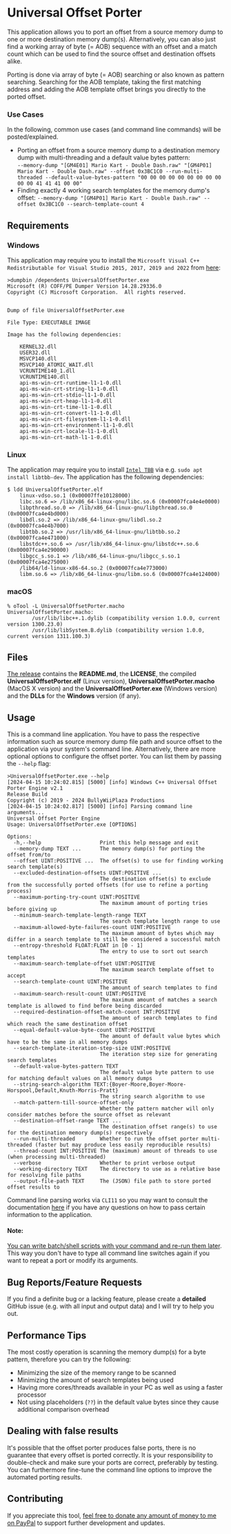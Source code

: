# Universal Offset Porter

This application allows you to port an offset from a source memory dump to one or more destination memory dump(s). Alternatively, you can also just find a working array of byte (= AOB) sequence with an offset and a match count which can be used to find the source offset and destination offsets alike.

Porting is done via array of byte (= AOB) searching or also known as pattern searching. Searching for the AOB template, taking the first matching address and adding the AOB template offset brings you directly to the ported offset.

### Use Cases
In the following, common use cases (and command line commands) will be posted/explained.

* Porting an offset from a source memory dump to a destination memory dump with multi-threading and a default value bytes pattern:  
`--memory-dump "[GM4E01] Mario Kart - Double Dash.raw" "[GM4P01] Mario Kart - Double Dash.raw" --offset 0x3BC1C0 --run-multi-threaded --default-value-bytes-pattern "00 00 00 00 00 00 00 00 00 00 00 41 41 41 00 00"`
* Finding exactly 4 working search templates for the memory dump's offset:
`--memory-dump "[GM4P01] Mario Kart - Double Dash.raw" --offset 0x3BC1C0 --search-template-count 4`

## Requirements

### Windows

This application may require you to install the `Microsoft Visual C++ Redistributable for Visual Studio 2015, 2017, 2019 and 2022` from [here](https://support.microsoft.com/en-us/topic/the-latest-supported-visual-c-downloads-2647da03-1eea-4433-9aff-95f26a218cc0):

```
>dumpbin /dependents UniversalOffsetPorter.exe
Microsoft (R) COFF/PE Dumper Version 14.28.29336.0
Copyright (C) Microsoft Corporation.  All rights reserved.


Dump of file UniversalOffsetPorter.exe

File Type: EXECUTABLE IMAGE

Image has the following dependencies:

    KERNEL32.dll
    USER32.dll
    MSVCP140.dll
    MSVCP140_ATOMIC_WAIT.dll
    VCRUNTIME140_1.dll
    VCRUNTIME140.dll
    api-ms-win-crt-runtime-l1-1-0.dll
    api-ms-win-crt-string-l1-1-0.dll
    api-ms-win-crt-stdio-l1-1-0.dll
    api-ms-win-crt-heap-l1-1-0.dll
    api-ms-win-crt-time-l1-1-0.dll
    api-ms-win-crt-convert-l1-1-0.dll
    api-ms-win-crt-filesystem-l1-1-0.dll
    api-ms-win-crt-environment-l1-1-0.dll
    api-ms-win-crt-locale-l1-1-0.dll
    api-ms-win-crt-math-l1-1-0.dll
```

### Linux

The application may require you to install [`Intel TBB`](https://software.intel.com/content/www/us/en/develop/tools/oneapi/components/onetbb.html) via e.g. `sudo apt install libtbb-dev`. The application has the following dependencies:

```
$ ldd UniversalOffsetPorter.elf
    linux-vdso.so.1 (0x00007ffe10128000)
    libc.so.6 => /lib/x86_64-linux-gnu/libc.so.6 (0x00007fca4e4e0000)
    libpthread.so.0 => /lib/x86_64-linux-gnu/libpthread.so.0 (0x00007fca4e4bd000)
    libdl.so.2 => /lib/x86_64-linux-gnu/libdl.so.2 (0x00007fca4e4b7000)
    libtbb.so.2 => /usr/lib/x86_64-linux-gnu/libtbb.so.2 (0x00007fca4e471000)
    libstdc++.so.6 => /usr/lib/x86_64-linux-gnu/libstdc++.so.6 (0x00007fca4e290000)
    libgcc_s.so.1 => /lib/x86_64-linux-gnu/libgcc_s.so.1 (0x00007fca4e275000)
    /lib64/ld-linux-x86-64.so.2 (0x00007fca4e773000)
    libm.so.6 => /lib/x86_64-linux-gnu/libm.so.6 (0x00007fca4e124000)
```

### macOS

```
% oTool -L UniversalOffsetPorter.macho
UniversalOffsetPorter.macho:
        /usr/lib/libc++.1.dylib (compatibility version 1.0.0, current version 1300.23.0)
        /usr/lib/libSystem.B.dylib (compatibility version 1.0.0, current version 1311.100.3)
```

## Files

[The release](https://github.com/BullyWiiPlaza/Universal-Offset-Porter-Engine/releases) contains the **README.md**, the **LICENSE**, the compiled **UniversalOffsetPorter.elf** (Linux version), **UniversalOffsetPorter.macho** (MacOS X version) and the **UniversalOffsetPorter.exe** (Windows version) and the **DLLs** for the **Windows** version (if any).

## Usage

This is a command line application. You have to pass the respective information such as source memory dump file path and source offset to the application via your system's command line. Alternatively, there are more optional options to configure the offset porter. You can list them by passing the `--help` flag:

```
>UniversalOffsetPorter.exe --help
[2024-04-15 10:24:02.815] [5000] [info] Windows C++ Universal Offset Porter Engine v2.1
Release Build
Copyright (c) 2019 - 2024 BullyWiiPlaza Productions
[2024-04-15 10:24:02.817] [5000] [info] Parsing command line arguments...
Universal Offset Porter Engine
Usage: UniversalOffsetPorter.exe [OPTIONS]

Options:
  -h,--help                   Print this help message and exit
  --memory-dump TEXT ...      The memory dump(s) for porting the offset from/to
  --offset UINT:POSITIVE ...  The offset(s) to use for finding working search template(s)
  --excluded-destination-offsets UINT:POSITIVE ...
                              The destination offset(s) to exclude from the successfully ported offsets (for use to refine a porting process)
  --maximum-porting-try-count UINT:POSITIVE
                              The maximum amount of porting tries before giving up
  --minimum-search-template-length-range TEXT
                              The search template length range to use
  --maximum-allowed-byte-failures-count UINT:POSITIVE
                              The maximum amount of bytes which may differ in a search template to still be considered a successful match
  --entropy-threshold FLOAT:FLOAT in [0 - 1]
                              The entry to use to sort out search templates
  --maximum-search-template-offset UINT:POSITIVE
                              The maximum search template offset to accept
  --search-template-count UINT:POSITIVE
                              The amount of search templates to find
  --maximum-search-result-count UINT:POSITIVE
                              The maximum amount of matches a search template is allowed to find before being discarded
  --required-destination-offset-match-count INT:POSITIVE
                              The amount of search templates to find which reach the same destination offset
  --equal-default-value-byte-count UINT:POSITIVE
                              The amount of default value bytes which have to be the same in all memory dumps
  --search-template-iteration-step-size UINT:POSITIVE
                              The iteration step size for generating search templates
  --default-value-bytes-pattern TEXT
                              The default value byte pattern to use for matching default values on all memory dumps
  --string-search-algorithm TEXT:{Boyer-Moore,Boyer-Moore-Horspool,Default,Knuth-Morris-Pratt}
                              The string search algorithm to use
  --match-pattern-till-source-offset-only
                              Whether the pattern matcher will only consider matches before the source offset as relevant
  --destination-offset-range TEXT ...
                              The destination offset range(s) to use for the destination memory dump(s) respectively
  --run-multi-threaded        Whether to run the offset porter multi-threaded (faster but may produce less easily reproducible results)
  --thread-count INT:POSITIVE The (maximum) amount of threads to use (when processing multi-threaded)
  --verbose                   Whether to print verbose output
  --working-directory TEXT    The directory to use as a relative base for resolving file paths
  --output-file-path TEXT     The (JSON) file path to store ported offset results to
```

Command line parsing works via `CLI11` so you may want to consult the documentation [here](https://cliutils.github.io/CLI11/book) if you have any questions on how to pass certain information to the application.

#### Note:

[You can write batch/shell scripts with your command and re-run them later](https://bullywiihacks.forumotion.com/t6494-#32192). This way you don't have to type all command line switches again if you want to repeat a port or modify its arguments.

## Bug Reports/Feature Requests

If you find a definite bug or a lacking feature, please create a **detailed** GitHub issue (e.g. with all input and output data) and I will try to help you out.

## Performance Tips
The most costly operation is scanning the memory dump(s) for a byte pattern, therefore you can try the following:
* Minimizing the size of the memory range to be scanned
* Minimizing the amount of search templates being used
* Having more cores/threads available in your PC as well as using a faster processor
* Not using placeholders (`??`) in the default value bytes since they cause additional comparison overhead

## Dealing with false results
It's possible that the offset porter produces false ports, there is no guarantee that every offset is ported correctly. It is your responsibility to double-check and make sure your ports are correct, preferably by testing. You can furthermore fine-tune the command line options to improve the automated porting results.

## Contributing
If you appreciate this tool, [feel free to donate any amount of money to me on PayPal](https://www.paypal.me/bullywiiplaza) to support further development and updates.
